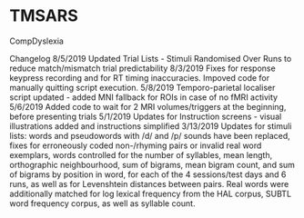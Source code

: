 # TMSARS
CompDyslexia

Changelog
8/5/2019 Updated Trial Lists - Stimuli Randomised Over Runs to reduce match/mismatch trial predictability
8/3/2019 Fixes for response keypress recording and for RT timing inaccuracies. Impoved code for manually quitting script execution.
5/8/2019 Temporo-parietal localiser script updated - added MNI fallback for ROIs in case of no fMRI activity
5/6/2019 Added code to wait for 2 MRI volumes/triggers at the beginning, before presenting trials
5/1/2019 Updates for Instruction screens - visual illustrations added and instructions simplified
3/13/2019 Updates for stimuli lists: words and pseudowords with /d/ and /p/ sounds have been replaced, fixes for erroneously coded non-/rhyming pairs or invalid real word exemplars, words controlled for the number of syllables, mean length, orthographic neighbourhood, sum of bigrams, mean bigram count, and sum of bigrams by position in word, for each of the 4 sessions/test days and 6 runs, as well as for Levenshtein distances between pairs. Real words were additionally matched for log lexical frequency from the HAL corpus, SUBTL word frequency corpus, as well as syllable count.
